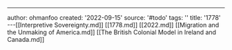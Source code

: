---
author: ohmanfoo
created: '2022-09-15'
source: '#todo'
tags: ''
title: '1778'
---[[Interpretive Sovereignty.md]]
[[1778.md]]
[[2022.md]]
[[Migration and the Unmaking of America.md]]
[[The British Colonial Model in Ireland and Canada.md]]
